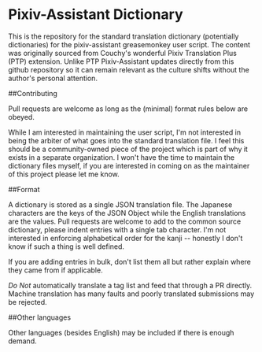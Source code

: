 # Pixiv-Assistant Dictionary

This is the repository for the standard translation dictionary (potentially dictionaries) for the pixiv-assistant greasemonkey user script. The content was originally sourced from Couchy's wonderful Pixiv Translation Plus (PTP) extension. Unlike PTP Pixiv-Assistant updates directly from this github repository so it can remain relevant as the culture shifts without the author's personal attention.

##Contributing

Pull requests are welcome as long as the (minimal) format rules below are obeyed. 

While I am interested in maintaining the user script, I'm not interested in being the arbiter of what goes into the standard translation file. I feel this should be a community-owned piece of the project which is part of why it exists in a separate organization. I won't have the time to maintain the dictionary files myself, if you are interested in coming on as the maintainer of this project please let me know.  

##Format

A dictionary is stored as a single JSON translation file. The Japanese characters are the keys of the JSON Object while the English translations are the values. Pull requests are welcome to add to the common source dictionary, please indent entries with a single tab character. I'm not interested in enforcing alphabetical order for the kanji -- honestly I don't know if such a thing is well defined.

If you are adding entries in bulk, don't list them all but rather explain where they came from if applicable.

*Do Not* automatically translate a tag list and feed that through a PR directly. Machine translation has many faults and poorly translated submissions may be rejected.

##Other languages

Other languages (besides English) may be included if there is enough demand.
